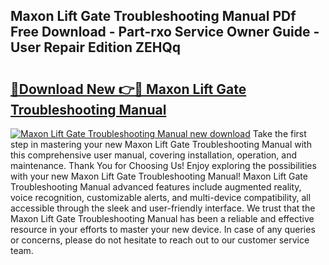 ## Maxon Lift Gate Troubleshooting Manual PDf Free Download - Part-rxo Service Owner Guide - User Repair Edition ZEHQq

# <h2><a href="http://bc79121.oget.top/?id=Maxon+Lift+Gate+Troubleshooting+Manual">🔗Download New 👉🔴 Maxon Lift Gate Troubleshooting Manual</a></h2>

[![Maxon Lift Gate Troubleshooting Manual new download](https://i.imgur.com/5g1atiW.png)](http://bc79121.oget.top/?id=Maxon+Lift+Gate+Troubleshooting+Manual)
Take the first step in mastering your new Maxon Lift Gate Troubleshooting Manual with this comprehensive user manual, covering installation, operation, and maintenance. Thank You for Choosing Us! Enjoy exploring the possibilities with your new Maxon Lift Gate Troubleshooting Manual! Maxon Lift Gate Troubleshooting Manual advanced features include augmented reality, voice recognition, customizable alerts, and multi-device compatibility, all accessible through the sleek and user-friendly interface. We trust that the Maxon Lift Gate Troubleshooting Manual has been a reliable and effective resource in your efforts to master your new device. In case of any queries or concerns, please do not hesitate to reach out to our customer service team.
